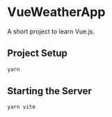 # VueWeatherApp

A short project to learn Vue.js.

## Project Setup

```sh 
yarn
```

## Starting the Server

```sh 
yarn vite
```
